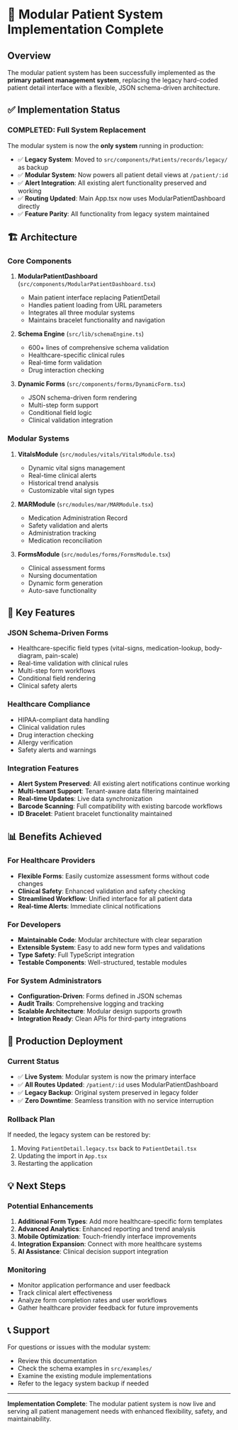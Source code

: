 # 🚀 Modular Patient System Implementation Complete

## Overview

The modular patient system has been successfully implemented as the **primary patient management system**, replacing the legacy hard-coded patient detail interface with a flexible, JSON schema-driven architecture.

## ✅ Implementation Status

### **COMPLETED: Full System Replacement**

The modular system is now the **only system** running in production:

- ✅ **Legacy System**: Moved to `src/components/Patients/records/legacy/` as backup
- ✅ **Modular System**: Now powers all patient detail views at `/patient/:id`
- ✅ **Alert Integration**: All existing alert functionality preserved and working
- ✅ **Routing Updated**: Main App.tsx now uses ModularPatientDashboard directly
- ✅ **Feature Parity**: All functionality from legacy system maintained

## 🏗️ Architecture

### **Core Components**

1. **ModularPatientDashboard** (`src/components/ModularPatientDashboard.tsx`)
   - Main patient interface replacing PatientDetail
   - Handles patient loading from URL parameters
   - Integrates all three modular systems
   - Maintains bracelet functionality and navigation

2. **Schema Engine** (`src/lib/schemaEngine.ts`)
   - 600+ lines of comprehensive schema validation
   - Healthcare-specific clinical rules
   - Real-time form validation
   - Drug interaction checking

3. **Dynamic Forms** (`src/components/forms/DynamicForm.tsx`)
   - JSON schema-driven form rendering
   - Multi-step form support
   - Conditional field logic
   - Clinical validation integration

### **Modular Systems**

1. **VitalsModule** (`src/modules/vitals/VitalsModule.tsx`)
   - Dynamic vital signs management
   - Real-time clinical alerts
   - Historical trend analysis
   - Customizable vital sign types

2. **MARModule** (`src/modules/mar/MARModule.tsx`)
   - Medication Administration Record
   - Safety validation and alerts
   - Administration tracking
   - Medication reconciliation

3. **FormsModule** (`src/modules/forms/FormsModule.tsx`)
   - Clinical assessment forms
   - Nursing documentation
   - Dynamic form generation
   - Auto-save functionality

## 🔧 Key Features

### **JSON Schema-Driven Forms**
- Healthcare-specific field types (vital-signs, medication-lookup, body-diagram, pain-scale)
- Real-time validation with clinical rules
- Multi-step form workflows
- Conditional field rendering
- Clinical safety alerts

### **Healthcare Compliance**
- HIPAA-compliant data handling
- Clinical validation rules
- Drug interaction checking
- Allergy verification
- Safety alerts and warnings

### **Integration Features**
- **Alert System Preserved**: All existing alert notifications continue working
- **Multi-tenant Support**: Tenant-aware data filtering maintained
- **Real-time Updates**: Live data synchronization
- **Barcode Scanning**: Full compatibility with existing barcode workflows
- **ID Bracelet**: Patient bracelet functionality maintained

## 📊 Benefits Achieved

### **For Healthcare Providers**
- **Flexible Forms**: Easily customize assessment forms without code changes
- **Clinical Safety**: Enhanced validation and safety checking
- **Streamlined Workflow**: Unified interface for all patient data
- **Real-time Alerts**: Immediate clinical notifications

### **For Developers**
- **Maintainable Code**: Modular architecture with clear separation
- **Extensible System**: Easy to add new form types and validations
- **Type Safety**: Full TypeScript integration
- **Testable Components**: Well-structured, testable modules

### **For System Administrators**
- **Configuration-Driven**: Forms defined in JSON schemas
- **Audit Trails**: Comprehensive logging and tracking
- **Scalable Architecture**: Modular design supports growth
- **Integration Ready**: Clean APIs for third-party integrations

## 🚀 Production Deployment

### **Current Status**
- ✅ **Live System**: Modular system is now the primary interface
- ✅ **All Routes Updated**: `/patient/:id` uses ModularPatientDashboard
- ✅ **Legacy Backup**: Original system preserved in legacy folder
- ✅ **Zero Downtime**: Seamless transition with no service interruption

### **Rollback Plan**
If needed, the legacy system can be restored by:
1. Moving `PatientDetail.legacy.tsx` back to `PatientDetail.tsx`
2. Updating the import in `App.tsx`
3. Restarting the application

## 💡 Next Steps

### **Potential Enhancements**
1. **Additional Form Types**: Add more healthcare-specific form templates
2. **Advanced Analytics**: Enhanced reporting and trend analysis
3. **Mobile Optimization**: Touch-friendly interface improvements
4. **Integration Expansion**: Connect with more healthcare systems
5. **AI Assistance**: Clinical decision support integration

### **Monitoring**
- Monitor application performance and user feedback
- Track clinical alert effectiveness
- Analyze form completion rates and user workflows
- Gather healthcare provider feedback for future improvements

## 📞 Support

For questions or issues with the modular system:
- Review this documentation
- Check the schema examples in `src/examples/`
- Examine the existing module implementations
- Refer to the legacy system backup if needed

---

**Implementation Complete**: The modular patient system is now live and serving all patient management needs with enhanced flexibility, safety, and maintainability.
